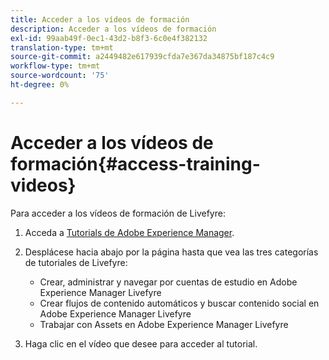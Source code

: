 ```yaml
---
title: Acceder a los vídeos de formación
description: Acceder a los vídeos de formación
exl-id: 99aab49f-0ec1-43d2-b8f3-6c0e4f382132
translation-type: tm+mt
source-git-commit: a2449482e617939cfda7e367da34875bf187c4c9
workflow-type: tm+mt
source-wordcount: '75'
ht-degree: 0%

---
```


# Acceder a los vídeos de formación{#access-training-videos}

Para acceder a los vídeos de formación de Livefyre:

1. Acceda a [Tutorials de Adobe Experience Manager](https://helpx.adobe.com/experience-manager/tutorials.html).
1. Desplácese hacia abajo por la página hasta que vea las tres categorías de tutoriales de Livefyre:

   * Crear, administrar y navegar por cuentas de estudio en Adobe Experience Manager Livefyre
   * Crear flujos de contenido automáticos y buscar contenido social en Adobe Experience Manager Livefyre
   * Trabajar con Assets en Adobe Experience Manager Livefyre

1. Haga clic en el vídeo que desee para acceder al tutorial.
